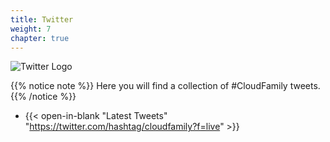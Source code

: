 ```yaml
---
title: Twitter
weight: 7
chapter: true
---
```

![Twitter Logo](/images/twitter-logo.png?width=10pc)

{{% notice note %}}
Here you will find a collection of #CloudFamily tweets.
{{% /notice %}}

+ {{< open-in-blank "Latest Tweets" "https://twitter.com/hashtag/cloudfamily?f=live" >}}
